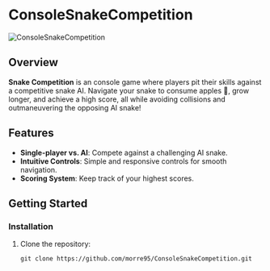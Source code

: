 # ConsoleSnakeCompetition

![ConsoleSnakeCompetition](https://github.com/morre95/ConsoleSnakeCompetition/assets/31042/9c90f449-c524-4bac-8ebb-9dfc9da434d5)


## Overview

**Snake Competition** is an console game where players pit their skills against a competitive snake AI. Navigate your snake to consume apples 🍎, grow longer, and achieve a high score, all while avoiding collisions and outmaneuvering the opposing AI snake!

## Features

- **Single-player vs. AI**: Compete against a challenging AI snake.
- **Intuitive Controls**: Simple and responsive controls for smooth navigation.
- **Scoring System**: Keep track of your highest scores.

## Getting Started

### Installation
1. Clone the repository:
   ```shell
   git clone https://github.com/morre95/ConsoleSnakeCompetition.git
